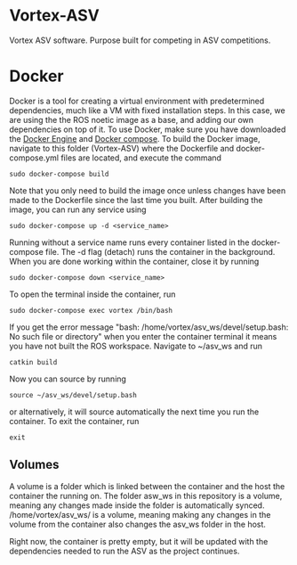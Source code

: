 # Vortex-ASV
Vortex ASV software. Purpose built for competing in ASV competitions. 


# Docker
Docker is a tool for creating a virtual environment with predetermined dependencies, much like a VM with fixed installation steps. In this case, we are using the the ROS noetic image as a base, and adding our own dependencies on top of it.
To use Docker, make sure you have downloaded the [Docker Engine](https://docs.docker.com/engine/install/ubuntu/) and [Docker compose](https://docs.docker.com/compose/install/).
To build the Docker image, navigate to this folder (Vortex-ASV) where the Dockerfile and docker-compose.yml files are located, and execute the command  

```
sudo docker-compose build
```

Note that you only need to build the image once unless changes have been made to the Dockerfile since the last time you built.
After building the image, you can run any service using

```
sudo docker-compose up -d <service_name>
```

Running without a service name runs every container listed in the docker-compose file.
The -d flag (detach) runs the container in the background.
When you are done working within the container, close it by running

```
sudo docker-compose down <service_name>
```

To open the terminal inside the container, run

```
sudo docker-compose exec vortex /bin/bash
```

If you get the error message "bash: /home/vortex/asv_ws/devel/setup.bash: No such file or directory" when you enter the container terminal it means you have not built the ROS workspace. Navigate to ~/asv_ws and run

```
catkin build
```

Now you can source by running

```
source ~/asv_ws/devel/setup.bash
```

or alternatively, it will source automatically the next time you run the container. To exit the container, run

```
exit
```  

## Volumes
A volume is a folder which is linked between the container and the host the container the running on. The folder asw_ws in this repository is a volume, meaning any changes made inside the folder is automatically synced. /home/vortex/asv_ws/ is a volume, meaning making any changes in the volume from the container also changes the asv_ws folder in the host. 

Right now, the container is pretty empty, but it will be updated with the dependencies needed to run the ASV as the project continues.